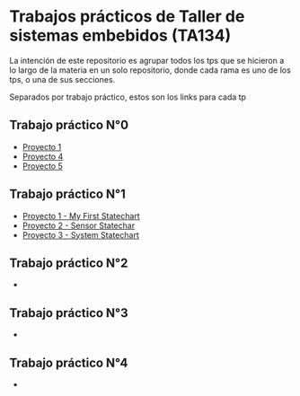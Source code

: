 # Trabajos prácticos de Taller de sistemas embebidos (TA134)
La intención de este repositorio es agrupar todos los tps que se hicieron a lo largo de la materia en un solo repositorio, donde cada rama es uno de los tps, o una de sus secciones.

Separados por trabajo práctico, estos son los links para cada tp

## Trabajo práctico N°0
- [Proyecto 1](https://github.com/JuanBiancuzzo/TPs-TDSE/tree/TP0-Proyecto1) 
- [Proyecto 4](https://github.com/JuanBiancuzzo/TPs-TDSE/tree/TP0-Proyecto4)
- [Proyecto 5](https://github.com/JuanBiancuzzo/TPs-TDSE/tree/TP0-Proyecto5)

## Trabajo práctico N°1
- [Proyecto 1 - My First Statechart](https://github.com/JuanBiancuzzo/TPs-TDSE/tree/TP1-Proyecto1-My-First-Statechart)
- [Proyecto 2 - Sensor Statechar](https://github.com/JuanBiancuzzo/TPs-TDSE/tree/TP1-Proyecto2-Sensor-Statechart)
- [Proyecto 3 - System Statechart](https://github.com/JuanBiancuzzo/TPs-TDSE/tree/TP1-Proyecto3-System-Statechart)

## Trabajo práctico N°2
- 

## Trabajo práctico N°3
- 

## Trabajo práctico N°4
- 
